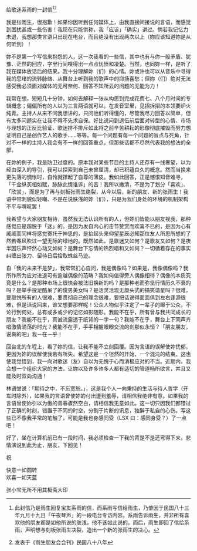 给歌迷系雨的一封信[^1][^2]

我是张雨生，很抱歉！如果你因听到任何媒体上，由我直接间接说的言语，而感觉到困扰甚或一些伤害！我现在只能供称，我「应该」「确实」讲过。倘若我记忆力未退，我想那类言语只出现在电台，而且绝没有出现两次以上（妳应该知道妳是从何听到）！

妳不是第一个写信来抱怨的人，这一次我看的一些信，其中也有与你一般矛盾、犹豫、茫然的回应，字里行间嗅得出一点点忧愤和凄楚。当然，也同妳一样，是听了我在媒体放话后的结果。我十分理解妳（们）的心情。妳或许也可以从音乐中寻得我的思绪的流转脉络、从舞台上听到我的歌声中的抑扬喜愁；但妳（们）绝对无法感受我必须面对媒体的无可奈何、回答不知所云的问题的无能为力！

我常在想，短短几十分钟，如何去解释一张从构思到完成花费七、八个月时间的专辑概念；偏偏所有的人以为三言两语就可以。在发音室里，见招拆招的本领要炉火纯青。主持人从来不问我想讲的，只问他们听得懂的，尽管我尽力回答以简单，但有太多问题实在让我不得不先求自保。好比说问到退伍前后面对转型的心情、市场与理想的正反比验证、歌迷排不排斥如此将之前辛苦耕耘的形像彻底摧毁而努力想证明自己是创作艺人的歌手……等等。每一个问题有每一个问题的盲点与死角，针对不一样的主持人我会有不一样的回答重点，但那些话都不尽然代表我的想法的全部。

在妳的例子，我是防卫过度的。原本我对某些节目的主持人还存有一线奢望，以为经由深入的导引，我可以探索到自己未曾厘清，却已积蕴良久的概念。然而当换来更失落的惆怅时，自怜就撑起了自尊的薄皮。我如此回答，正是憾恨知音难寻，「千金纵买相如赋，脉脉此情谁诉」的苦！我所以撇清，不是为了划分「喜欢」、「欣赏」，而是为了再与刻板张雨生绝裂，从今以后，新的朋友、新的张雨生！我语中带刺貌似轻嘲、不是在说肤浅的妳（们），只是为我们身处的环境的机制架构不平与喟叹罢！

我希望与大家朋友相待，虽然我无法认识所有的人，但妳们皆能以朋友视我，那种感觉应是超脱于「迷」的。是因为发自内心的击节赞赏而欢喜不已的，是因为心有戚戚而同样将感觉寄托于神思的，是抬起头来仰望星辰必知那位友人所思所想的了然若春风吹过一望无际的绿地的。既然如此，是歌迷又如何？是歌友又如何？是夜半因乐声怦然心动又如何？是舞台下忘情的热烈唱和又如何？一切循着存在的事实纠缠出张力、留待日后拾取蛛丝马迹。

自「我的未来不是梦」，我常常扪心自问，我是偶像吗？如果是，我像偶像吗？我所作所为应对进退可有逾越偶像的范畴？我如何值得旁人偶像相待？偶像的本质究竟是什么？是那种市场上很快会被汰旧换新的吗？是那种老而弥坚行情历久不衰的吗？是举手投足酷呆了的俊男美女吗？是活灵活现无厘头式的搞笑谐星吗？很难，要取悦所有的人很难，要贯彻自己的理念很难，要把话说得面面俱到左右逢源很难，但是话说回来，谁又想要那样呢！公众人物似乎注定了一辈子的曝于公众，不论行到何处，总有或多或少的记忆如影随形。我能不在乎，所有曾与我共同成长的朋友？我能不在乎，真诚流露透于纸背的一字一句？我能不在乎，舞台上下同声齐唱激情涌荡的时光？我能不在乎，手手相握眼眼交流的剎那似永恒？「朋友朋友，说真的吧」我－在－乎！

回台北的车程上，看了妳的信，让我不能不立刻回覆。因为言语的误解使妳忧郁，更因为妳的误解使我若有所失。希望这是一个坦然的开始，一个混沌的结束。这也使我觉悟到，我一向对歌迷（友）自以为无愧于心而消极应对的不当。近期内，我会想一个组织大家的方法，让妳以及许多许多人都有适切的管道畅所欲言，并且又能及时双向沟通！

林语堂说：「期待之中，不忘宽恕。」，这是我个人一向秉持的生活与待人哲学（开车时除外），如果我的言语曾使妳的付出遭到羞辱，请相信我绝非有意。如果我的言语曾使妳引以为傲的青春骤然空白，请相信我无意如此。这一切只因我们都错过了正确的时刻，错置于不同的时空，分割于片断的讯息，独醉于私自的心伤。写这些已不像我平常的笔触了，可能是我也身感同受（LSX 曰：感同身受？）了一点吧！

好了，坐在计算机前已有一段时间，我必须检查一下我的背是不是还弯得下来，悲情演说到此为止，朋友，下回见！

祝

快意一如圆转<br>
欢喜一如天蓝

张小宝无所不用其极斋大印

[^1]: 此封信乃是雨生回复宝友系雨的信，而系雨写信给雨生，乃肇因于民国八十三年九月十九日「午夜琴声」的一段电台专访内容。系雨告诉雨生，并非所有喜欢他的朋友都是如他所说的肤浅，他不该如此说的。而后，雨生即回了信给系雨，声明想与刻板张雨生决裂，造出一个新的张雨生的决心。
[^2]: 发表于《雨生朋友会会刊》民国八十八年
